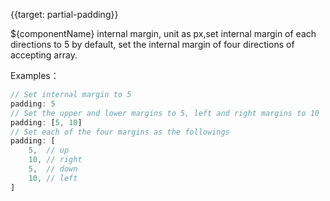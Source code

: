 {{target: partial-padding}}

${componentName} internal margin, unit as px,set internal margin of each directions to 5 by default, set the internal margin of four directions of accepting array.

Examples：
```js
// Set internal margin to 5
padding: 5
// Set the upper and lower margins to 5, left and right margins to 10
padding: [5, 10]
// Set each of the four margins as the followings
padding: [
    5,  // up
    10, // right
    5,  // down
    10, // left
]
```